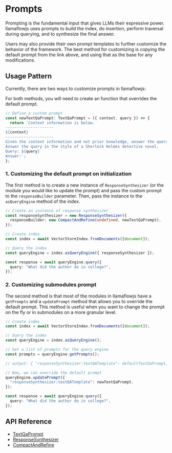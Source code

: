 # Prompts

Prompting is the fundamental input that gives LLMs their expressive power. llamaflowjs uses prompts to build the index, do insertion, perform traversal during querying, and to synthesize the final answer.

Users may also provide their own prompt templates to further customize the behavior of the framework. The best method for customizing is copying the default prompt from the link above, and using that as the base for any modifications.

## Usage Pattern

Currently, there are two ways to customize prompts in llamaflowjs:

For both methods, you will need to create an function that overrides the default prompt.

```ts
// Define a custom prompt
const newTextQaPrompt: TextQaPrompt = ({ context, query }) => {
  return `Context information is below.
---------------------
${context}
---------------------
Given the context information and not prior knowledge, answer the query.
Answer the query in the style of a Sherlock Holmes detective novel.
Query: ${query}
Answer:`;
};
```

### 1. Customizing the default prompt on initialization

The first method is to create a new instance of `ResponseSynthesizer` (or the module you would like to update the prompt) and pass the custom prompt to the `responseBuilder` parameter. Then, pass the instance to the `asQueryEngine` method of the index.

```ts
// Create an instance of response synthesizer
const responseSynthesizer = new ResponseSynthesizer({
  responseBuilder: new CompactAndRefine(undefined, newTextQaPrompt),
});

// Create index
const index = await VectorStoreIndex.fromDocuments([document]);

// Query the index
const queryEngine = index.asQueryEngine({ responseSynthesizer });

const response = await queryEngine.query({
  query: "What did the author do in college?",
});
```

### 2. Customizing submodules prompt

The second method is that most of the modules in llamaflowjs have a `getPrompts` and a `updatePrompt` method that allows you to override the default prompt. This method is useful when you want to change the prompt on the fly or in submodules on a more granular level.

```ts
// Create index
const index = await VectorStoreIndex.fromDocuments([document]);

// Query the index
const queryEngine = index.asQueryEngine();

// Get a list of prompts for the query engine
const prompts = queryEngine.getPrompts();

// output: { "responseSynthesizer:textQATemplate": defaultTextQaPrompt, "responseSynthesizer:refineTemplate": defaultRefineTemplatePrompt }

// Now, we can override the default prompt
queryEngine.updatePrompt({
  "responseSynthesizer:textQATemplate": newTextQaPrompt,
});

const response = await queryEngine.query({
  query: "What did the author do in college?",
});
```

## API Reference

- [TextQaPrompt](../../api/type-aliases/TextQaPrompt.md)
- [ResponseSynthesizer](../../api/classes/ResponseSynthesizer.md)
- [CompactAndRefine](../../api/classes/CompactAndRefine.md)
